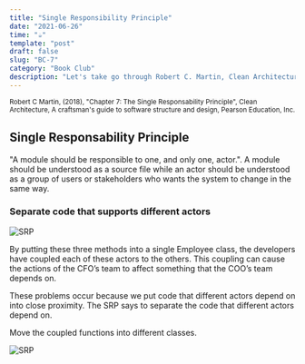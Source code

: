 ```yaml
---
title: "Single Responsibility Principle"
date: "2021-06-26"
time: "☕️"
template: "post"
draft: false
slug: "BC-7"
category: "Book Club"
description: "Let's take go through Robert C. Martin, Clean Architecture, Chapter 7. The Single Responsability Principle"
---
```


<sub>Robert C Martin, (2018), "Chapter 7: The Single Responsability Principle", Clean Architecture, A craftsman's guide to software structure and design, Pearson Education, Inc.</sub>

## Single Responsability Principle

"A module should be responsible to one, and only one, actor.".
A module should be understood as a source file while an actor should be understood as a group of users or stakeholders who wants the system to change in the same way.

### Separate code that supports different actors

![SRP](/media/SRP.png)

By putting these three methods into a single Employee class, the developers have coupled each of these actors to the others. This coupling can cause the actions of the CFO’s team to affect something that the COO’s team depends on.

These problems occur because we put code that different actors depend on into close proximity. The SRP says to separate the code that different actors depend on.

Move the coupled functions into different classes. 

![SRP](/media/SRP1.png)

